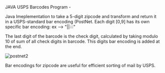 
JAVA USPS Barcodes Program - 

Java Imeplementation to take a 5-digit zipcode and transform and return it in a USPS-standard bar encoding (PostNet.
Each digit [0,9] has its own specific bar encoding: ex --> "||:::"

The last digit of the barcode is the check digit, calculated by taking modulo 10 of sum of all check digits in barcode. This digits bar encoding is added at the end. 


![postnet2](https://user-images.githubusercontent.com/130812782/232252613-7b96957c-add6-4d67-bb02-ed654f49b22b.gif)

Bar encodings for zipcode are useful for efficient sorting of mail by USPS.

